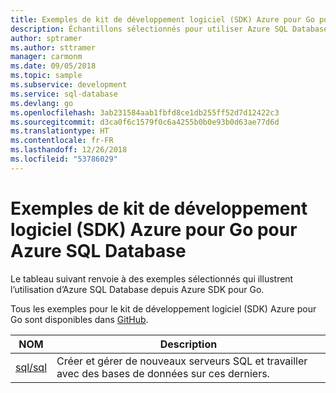 ```yaml
---
title: Exemples de kit de développement logiciel (SDK) Azure pour Go pour Azure SQL Database
description: Échantillons sélectionnés pour utiliser Azure SQL Database à partir du kit de développement logiciel (SDK) Azure pour Go.
author: sptramer
ms.author: sttramer
manager: carmonm
ms.date: 09/05/2018
ms.topic: sample
ms.subservice: development
ms.service: sql-database
ms.devlang: go
ms.openlocfilehash: 3ab231584aab1fbfd8ce1db255ff52d7d12422c3
ms.sourcegitcommit: d3ca0f6c1579f0c6a4255b0b0e93b0d63ae77d6d
ms.translationtype: HT
ms.contentlocale: fr-FR
ms.lasthandoff: 12/26/2018
ms.locfileid: "53786029"
---
```

# <a name="azure-sdk-for-go-samples-for-azure-sql-database"></a>Exemples de kit de développement logiciel (SDK) Azure pour Go pour Azure SQL Database

Le tableau suivant renvoie à des exemples sélectionnés qui illustrent l’utilisation d’Azure SQL Database depuis Azure SDK pour Go.

Tous les exemples pour le kit de développement logiciel (SDK) Azure pour Go sont disponibles dans [GitHub](https://github.com/Azure-Samples/azure-sdk-for-go-samples).

| NOM | Description |
|------|-------------|
| [sql/sql](https://github.com/Azure-Samples/azure-sdk-for-go-samples/blob/master/sql/sql.go) | Créer et gérer de nouveaux serveurs SQL et travailler avec des bases de données sur ces derniers. |
